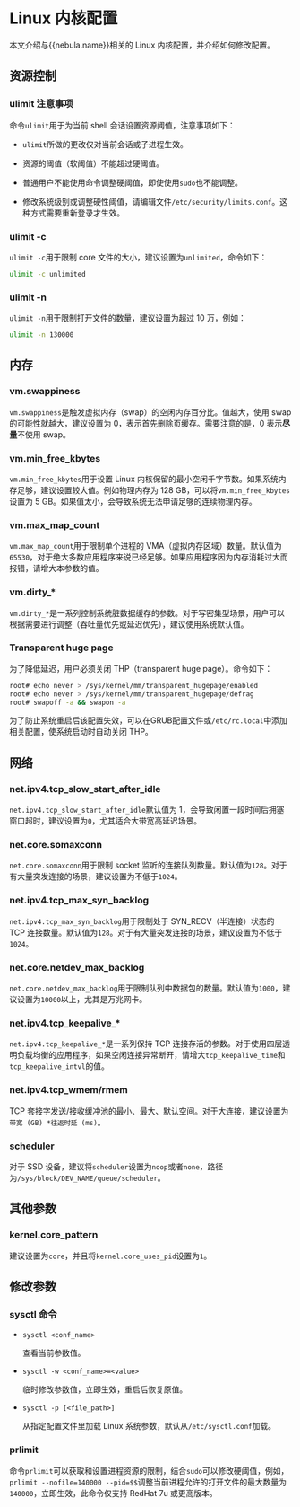 # Linux 内核配置

本文介绍与{{nebula.name}}相关的 Linux 内核配置，并介绍如何修改配置。

## 资源控制

### ulimit 注意事项

命令`ulimit`用于为当前 shell 会话设置资源阈值，注意事项如下：

- `ulimit`所做的更改仅对当前会话或子进程生效。
  
- 资源的阈值（软阈值）不能超过硬阈值。

- 普通用户不能使用命令调整硬阈值，即使使用`sudo`也不能调整。

- 修改系统级别或调整硬性阈值，请编辑文件`/etc/security/limits.conf`。这种方式需要重新登录才生效。
### ulimit -c

`ulimit -c`用于限制 core 文件的大小，建议设置为`unlimited`，命令如下：

```bash
ulimit -c unlimited
```

### ulimit -n

`ulimit -n`用于限制打开文件的数量，建议设置为超过 10 万，例如：

```bash
ulimit -n 130000
```

## 内存

### vm.swappiness

`vm.swappiness`是触发虚拟内存（swap）的空闲内存百分比。值越大，使用 swap 的可能性就越大，建议设置为 0，表示首先删除页缓存。需要注意的是，0 表示**尽量**不使用 swap。

### vm.min_free_kbytes

`vm.min_free_kbytes`用于设置 Linux 内核保留的最小空闲千字节数。如果系统内存足够，建议设置较大值。例如物理内存为 128 GB，可以将`vm.min_free_kbytes`设置为 5 GB。如果值太小，会导致系统无法申请足够的连续物理内存。

### vm.max_map_count

`vm.max_map_count`用于限制单个进程的 VMA（虚拟内存区域）数量。默认值为`65530`，对于绝大多数应用程序来说已经足够。如果应用程序因为内存消耗过大而报错，请增大本参数的值。

### vm.dirty_*

`vm.dirty_*`是一系列控制系统脏数据缓存的参数。对于写密集型场景，用户可以根据需要进行调整（吞吐量优先或延迟优先），建议使用系统默认值。

### Transparent huge page

为了降低延迟，用户必须关闭 THP（transparent huge page）。命令如下：

```bash
root# echo never > /sys/kernel/mm/transparent_hugepage/enabled
root# echo never > /sys/kernel/mm/transparent_hugepage/defrag
root# swapoff -a && swapon -a
```
为了防止系统重启后该配置失效，可以在GRUB配置文件或`/etc/rc.local`中添加相关配置，使系统启动时自动关闭 THP。

## 网络

### net.ipv4.tcp_slow_start_after_idle

`net.ipv4.tcp_slow_start_after_idle`默认值为 1，会导致闲置一段时间后拥塞窗口超时，建议设置为`0`，尤其适合大带宽高延迟场景。

### net.core.somaxconn

`net.core.somaxconn`用于限制 socket 监听的连接队列数量。默认值为`128`。对于有大量突发连接的场景，建议设置为不低于`1024`。

### net.ipv4.tcp_max_syn_backlog

`net.ipv4.tcp_max_syn_backlog`用于限制处于 SYN_RECV（半连接）状态的 TCP 连接数量。默认值为`128`。对于有大量突发连接的场景，建议设置为不低于`1024`。

### net.core.netdev_max_backlog

`net.core.netdev_max_backlog`用于限制队列中数据包的数量。默认值为`1000`，建议设置为`10000`以上，尤其是万兆网卡。

### net.ipv4.tcp_keepalive_*

`net.ipv4.tcp_keepalive_*`是一系列保持 TCP 连接存活的参数。对于使用四层透明负载均衡的应用程序，如果空闲连接异常断开，请增大`tcp_keepalive_time`和`tcp_keepalive_intvl`的值。

### net.ipv4.tcp_wmem/rmem

TCP 套接字发送/接收缓冲池的最小、最大、默认空间。对于大连接，建议设置为`带宽 (GB) *往返时延 (ms)`。

### scheduler

对于 SSD 设备，建议将`scheduler`设置为`noop`或者`none`，路径为`/sys/block/DEV_NAME/queue/scheduler`。

## 其他参数

### kernel.core_pattern

建议设置为`core`，并且将`kernel.core_uses_pid`设置为`1`。

## 修改参数

### sysctl 命令

- `sysctl <conf_name>`
  
  查看当前参数值。

- `sysctl -w <conf_name>=<value>`

  临时修改参数值，立即生效，重启后恢复原值。

- `sysctl -p [<file_path>]`  

  从指定配置文件里加载 Linux 系统参数，默认从`/etc/sysctl.conf`加载。

### prlimit

命令`prlimit`可以获取和设置进程资源的限制，结合`sudo`可以修改硬阈值，例如，`prlimit --nofile=140000 --pid=$$`调整当前进程允许的打开文件的最大数量为`140000`，立即生效，此命令仅支持 RedHat 7u 或更高版本。
